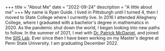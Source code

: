 +++
title = "About Me"
date = "2022-09-24"
description = "A little about me"
+++
My name is Ryan Guide. I lived in Pittsburgh until I turned 4, then I moved to State College where I currently live. In 2016 I attended Allegheny College, where I graduated with a bachelor's degree in mathematics in 2020. As the pandemic shut down the world, I began looking into new paths to follow. In the summer of 2021, I met with [Dr. Patrick McDaniel](https://patrickmcdaniel.org/), and joined the [SIIS Lab](https://cybersecurity.psu.edu/). Ever since then I have been working on my Master's degree at Penn State University. I am graduating December 2022.
